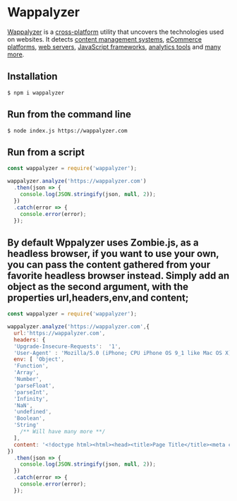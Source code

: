 # Wappalyzer

[Wappalyzer](https://wappalyzer.com/) is a
[cross-platform](https://github.com/AliasIO/Wappalyzer/wiki/Drivers) utility that uncovers the
technologies used on websites. It detects
[content management systems](https://wappalyzer.com/categories/cms),
[eCommerce platforms](https://wappalyzer.com/categories/ecommerce),
[web servers](https://wappalyzer.com/categories/web-servers),
[JavaScript frameworks](https://wappalyzer.com/categories/javascript-frameworks),
[analytics tools](https://wappalyzer.com/categories/analytics) and
[many more](https://wappalyzer.com/applications).


## Installation

```shell
$ npm i wappalyzer
```


## Run from the command line

```shell
$ node index.js https://wappalyzer.com
```


## Run from a script

```javascript
const wappalyzer = require('wappalyzer');

wappalyzer.analyze('https://wappalyzer.com')
  .then(json => {
    console.log(JSON.stringify(json, null, 2));
  })
  .catch(error => {
    console.error(error);
  });
```

## By default Wppalyzer uses Zombie.js, as a headless browser, if you want to use your own, you can pass the content gathered from your favorite headless browser instead.  Simply add an object as the second argument, with the properties url,headers,env,and content;

```javascript
const wappalyzer = require('wappalyzer');

wappalyzer.analyze('https://wappalyzer.com',{
  url:'https://wappalyzer.com',
  headers: {
  'Upgrade-Insecure-Requests':  '1',
  'User-Agent' : 'Mozilla/5.0 (iPhone; CPU iPhone OS 9_1 like Mac OS X) AppleWebKit/601.1.46 (KHTML, like Gecko) Version/9.0 Mobile/13B143 Safari/601.1' },
  env: [ 'Object',
  'Function',
  'Array',
  'Number',
  'parseFloat',
  'parseInt',
  'Infinity',
  'NaN',
  'undefined',
  'Boolean',
  'String'
    /** Will have many more **/
  ],
  content: '<!doctype html><html><head><title>Page Title</title><meta charset="utf-8" /></head><body></body></html>'
})
  .then(json => {
    console.log(JSON.stringify(json, null, 2));
  })
  .catch(error => {
    console.error(error);
  });
```
